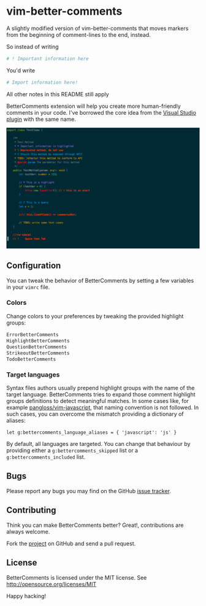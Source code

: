 # vim-better-comments

A slightly modified version of vim-better-comments that moves markers from the
beginning of comment-lines to the end, instead.

So instead of writing

```python
# ! Important information here
```

You'd write

```python
# Import information here!
```

All other notes in this README still apply

BetterComments extension will help you create more human-friendly comments in your code.
I've borrowed the core idea from the [Visual Studio plugin](https://github.com/aaron-bond/better-comments) with the same name.

![](images/screenshoot.gif)

## Configuration

You can tweak the behavior of BetterComments by setting a few variables in your `vimrc` file.

### Colors

Change colors to your preferences by tweaking the provided highlight groups:

```vim
ErrorBetterComments
HighlightBetterComments
QuestionBetterComments
StrikeoutBetterComments
TodoBetterComments
```

### Target languages

Syntax files authors usually prepend highlight groups with the name of the target language. BetterComments tries to expand those comment highlight groups definitions to detect meaningful matches. In some cases like, for example [pangloss/vim-javascript](https://github.com/pangloss/vim-javascript), that naming convention is not followed. In such cases, you can overcome the mismatch providing a dictionary of aliases:

```vim
let g:bettercomments_language_aliases = { 'javascript': 'js' }
```

By default, all languages are targeted. You can change that behaviour by providing either a `g:bettercomments_skipped` list or a `g:bettercomments_included` list.

## Bugs

Please report any bugs you may find on the GitHub [issue tracker](http://github.com/jbgutierrez/vim-better-comments/issues).

## Contributing

Think you can make BetterComments better? Great!, contributions are always welcome.

Fork the [project](http://github.com/jbgutierrez/vim-better-comments) on GitHub and send a pull request.

## License

BetterComments is licensed under the MIT license.
See http://opensource.org/licenses/MIT

Happy hacking!
